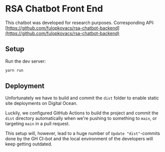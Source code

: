 # RSA Chatbot Front End

This chatbot was developed for research purposes. Corresponding API:
[https://github.com/fulopkovacs/rsa-chatbot-backend](https://github.com/fulopkovacs/rsa-chatbot-backend)

## Setup

Run the dev server:

```sh
yarn run
```

## Deployment

Unfortunately we have to build and commit the `dist` folder to enable static
site deployments on Digital Ocean.

Luckily, we configured GitHub Actions to build the project and commit the `dist`
directory automatically when we're pushing to something to `main`, or targeting
`main` in a pull request.

This setup will, however, lead to a huge number of `Update "dist"`-commits done
by the GH CI-bot and the local environment of the developers will keep getting
outdated.
